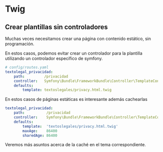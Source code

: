 Twig
====

Crear plantillas sin controladores
----------------------------------

Muchas veces necesitamos crear una página con contenido estático, sin programación. 

En estos casos, podemos evitar crear un controlador para la plantilla utilizando un controlador específico de symfony.

```yml
# config/routes.yaml
textolegal_privacidad:
    path:         /privacidad
    controller:   Symfony\Bundle\FrameworkBundle\Controller\TemplateController::templateAction
    defaults:
        template: textoslegales/privacy.html.twig
```

En estos casos de páginas estáticas es interesante además cachearlas

```yml
textolegal_privacidad:
    path:          /privacidad
    controller:    Symfony\Bundle\FrameworkBundle\Controller\TemplateController::templateAction
    defaults:
        template:  'textoslegales/privacy.html.twig'
        maxAge:    86400
        sharedAge: 86400
```

Veremos más asuntos acerca de la caché en el tema correspondiente.

